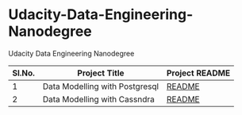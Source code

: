 # Udacity-Data-Engineering-Nanodegree
Udacity Data Engineering Nanodegree

|Sl.No.  |Project Title |Project README|
|--------|--------------|---------------|
|1 |Data Modelling with Postgresql|[README](Project1-DataModelling-with-Postgres/README.md)|
|2  |Data Modelling with Cassndra|[README](Project2-DataModelling-with-Cassandra)
